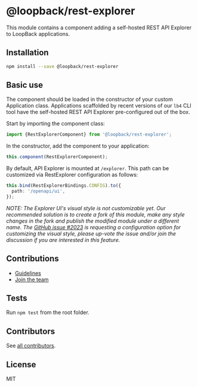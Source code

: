# @loopback/rest-explorer

This module contains a component adding a self-hosted REST API Explorer to
LoopBack applications.

## Installation

```sh
npm install --save @loopback/rest-explorer
```

## Basic use

The component should be loaded in the constructor of your custom Application
class. Applications scaffolded by recent versions of our `lb4` CLI tool have the
self-hosted REST API Explorer pre-configured out of the box.

Start by importing the component class:

```ts
import {RestExplorerComponent} from '@loopback/rest-explorer';
```

In the constructor, add the component to your application:

```ts
this.component(RestExplorerComponent);
```

By default, API Explorer is mounted at `/explorer`. This path can be customized
via RestExplorer configuration as follows:

```ts
this.bind(RestExplorerBindings.CONFIG).to({
  path: '/openapi/ui',
});
```

_NOTE: The Explorer UI's visual style is not customizable yet. Our recommended
solution is to create a fork of this module, make any style changes in the fork
and publish the modified module under a different name. The
[GitHub issue #2023](https://github.com/strongloop/loopback-next/issues/2023) is
requesting a configuration option for customizing the visual style, please
up-vote the issue and/or join the discussion if you are interested in this
feature._

## Contributions

- [Guidelines](https://github.com/strongloop/loopback-next/blob/master/docs/CONTRIBUTING.md)
- [Join the team](https://github.com/strongloop/loopback-next/issues/110)

## Tests

Run `npm test` from the root folder.

## Contributors

See
[all contributors](https://github.com/strongloop/loopback-next/graphs/contributors).

## License

MIT

